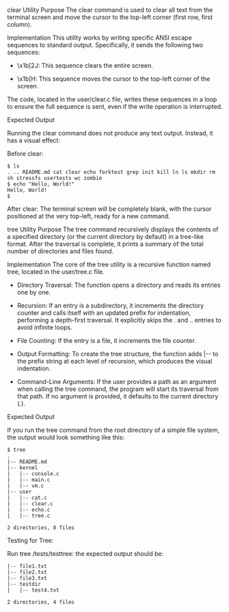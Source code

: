 clear Utility
Purpose
The clear command is used to clear all text from the terminal screen and move the cursor to the top-left corner (first row, first column).

Implementation
This utility works by writing specific ANSI escape sequences to standard output. Specifically, it sends the following two sequences:

- \x1b[2J: This sequence clears the entire screen.

- \x1b[H: This sequence moves the cursor to the top-left corner of the screen.

The code, located in the user/clear.c file, writes these sequences in a loop to ensure the full sequence is sent, even if the write operation is interrupted.

Expected Output

Running the clear command does not produce any text output. Instead, it has a visual effect:

Before clear:
```
$ ls
. .. README.md cat clear echo forktest grep init kill ln ls mkdir rm sh stressfs usertests wc zombie 
$ echo "Hello, World!"
Hello, World!
$ 
```
After clear:
The terminal screen will be completely blank, with the cursor positioned at the very top-left, ready for a new command.

tree Utility
Purpose
The tree command recursively displays the contents of a specified directory (or the current directory by default) in a tree-like format. After the traversal is complete, it prints a summary of the total number of directories and files found.

Implementation
The core of the tree utility is a recursive function named tree, located in the user/tree.c file.

- Directory Traversal: The function opens a directory and reads its entries one by one.

- Recursion: If an entry is a subdirectory, it increments the directory counter and calls itself with an updated prefix for indentation, performing a depth-first traversal. It explicitly skips the . and .. entries to avoid infinite loops.

- File Counting: If the entry is a file, it increments the file counter.

- Output Formatting: To create the tree structure, the function adds |--  to the prefix string at each level of recursion, which produces the visual indentation.

- Command-Line Arguments: If the user provides a path as an argument when calling the tree command, the program will start its traversal from that path. If no argument is provided, it defaults to the current directory (.).

Expected Output

If you run the tree command from the root directory of a simple file system, the output would look something like this:
```
$ tree
.
|-- README.md
|-- kernel
|   |-- console.c
|   |-- main.c
|   |-- vm.c
|-- user
|   |-- cat.c
|   |-- clear.c
|   |-- echo.c
|   |-- tree.c

2 directories, 8 files
```

Testing for Tree:

Run tree /tests/testtree:
the expected output should be:

```
|-- file1.txt
|-- file2.txt
|-- file3.txt
|-- testdir
|   |-- test4.txt

2 directories, 4 files
```

